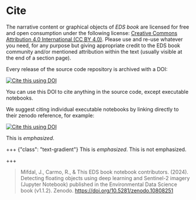 
# Cite

The narrative content or graphical objects of _EDS book_ are licensed for free and open consumption under the following license: [Creative Commons Attribution 4.0 International (CC BY 4.0)](https://creativecommons.org/licenses/by/4.0/). 
Please use and re-use whatever you need, for any purpose but giving appropriate credit to the EDS book community and/or mentioned attribution within the text (usually visible at the end of a section page).

Every release of the source code repository is archived with a DOI:

[![Cite this using DOI](https://zenodo.org/badge/374708612.svg)](https://zenodo.org/badge/latestdoi/374708612)

You can use this DOI to cite anything in the source code, except executable notebooks.

We suggest citing individual executable notebooks by linking directly to their zenodo reference, for example:

[![Cite this using DOI](https://zenodo.org/badge/493600192.svg)](https://zenodo.org/badge/latestdoi/493600192)

This is _emphasized_.

+++ {"class": "text-gradient"}
This is _emphasized_. This is not emphasized.

+++

> Mifdal, J., Carmo, R., & This EDS book notebook contributors. (2024). Detecting floating objects using deep learning and Sentinel-2 imagery (Jupyter Notebook) published in the Environmental Data Science book (v1.1.2). Zenodo. https://doi.org/10.5281/zenodo.10808251
